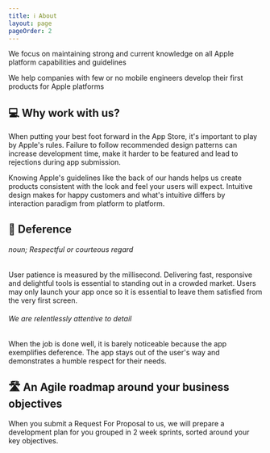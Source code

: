 ```yaml
---
title: ℹ️ About
layout: page
pageOrder: 2
---
```


We focus on maintaining strong and current knowledge on all Apple platform capabilities and guidelines

We help companies with few or no mobile engineers develop their first products for Apple platforms

## 💻 ‍Why work with us?

When putting your best foot forward in the App Store, it's important to play by Apple's rules. Failure to follow recommended design patterns can increase development time, make it harder to be featured and lead to rejections during app submission.

Knowing Apple's guidelines like the back of our hands helps us create products consistent with the look and feel your users will expect. Intuitive design makes for happy customers and what's intuitive differs by interaction paradigm from platform to platform.

## 🙏 Deference
###### *noun;* Respectful or courteous regard

User patience is measured by the millisecond. Delivering fast, responsive and delightful tools is essential to standing out in a crowded market. Users may only launch your app once so it is essential to leave them satisfied from the very first screen.

###### We are relentlessly attentive to detail

When the job is done well, it is barely noticeable because the app exemplifies deference. The app stays out of the user's way and demonstrates a humble respect for their needs.

## 🛣 An Agile roadmap around your business objectives

When you submit a Request For Proposal to us, we will prepare a development plan for you grouped in 2 week sprints, sorted around your key objectives.